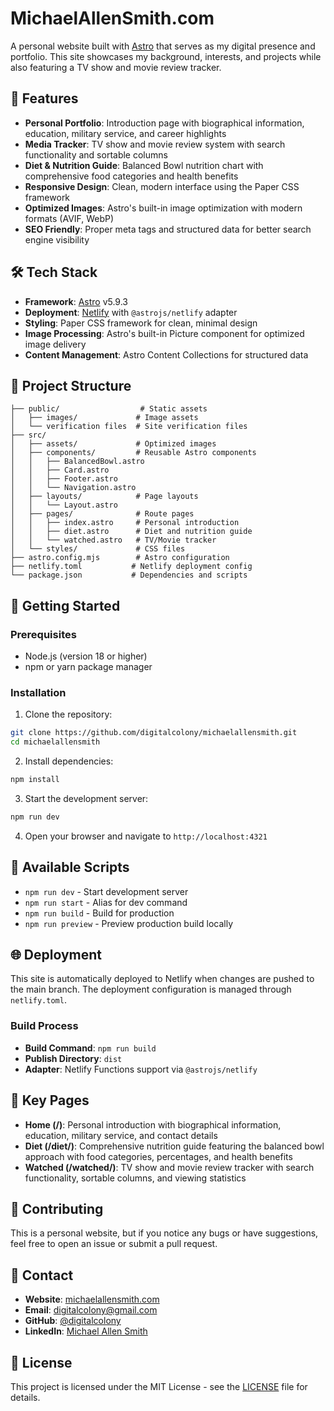 # MichaelAllenSmith.com

A personal website built with [Astro](https://astro.build/) that serves as my digital presence and portfolio. This site showcases my background, interests, and projects while also featuring a TV show and movie review tracker.

## 🚀 Features

- **Personal Portfolio**: Introduction page with biographical information, education, military service, and career highlights
- **Media Tracker**: TV show and movie review system with search functionality and sortable columns
- **Diet & Nutrition Guide**: Balanced Bowl nutrition chart with comprehensive food categories and health benefits
- **Responsive Design**: Clean, modern interface using the Paper CSS framework
- **Optimized Images**: Astro's built-in image optimization with modern formats (AVIF, WebP)
- **SEO Friendly**: Proper meta tags and structured data for better search engine visibility

## 🛠️ Tech Stack

- **Framework**: [Astro](https://astro.build/) v5.9.3
- **Deployment**: [Netlify](https://netlify.com) with `@astrojs/netlify` adapter
- **Styling**: Paper CSS framework for clean, minimal design
- **Image Processing**: Astro's built-in Picture component for optimized image delivery
- **Content Management**: Astro Content Collections for structured data

## 📁 Project Structure

```
├── public/                  # Static assets
│   ├── images/             # Image assets
│   └── verification files  # Site verification files
├── src/
│   ├── assets/             # Optimized images
│   ├── components/         # Reusable Astro components
│   │   ├── BalancedBowl.astro
│   │   ├── Card.astro
│   │   ├── Footer.astro
│   │   └── Navigation.astro
│   ├── layouts/            # Page layouts
│   │   └── Layout.astro
│   ├── pages/              # Route pages
│   │   ├── index.astro     # Personal introduction
│   │   ├── diet.astro      # Diet and nutrition guide
│   │   └── watched.astro   # TV/Movie tracker
│   └── styles/             # CSS files
├── astro.config.mjs        # Astro configuration
├── netlify.toml           # Netlify deployment config
└── package.json           # Dependencies and scripts
```

## 🚀 Getting Started

### Prerequisites

- Node.js (version 18 or higher)
- npm or yarn package manager

### Installation

1. Clone the repository:

```bash
git clone https://github.com/digitalcolony/michaelallensmith.git
cd michaelallensmith
```

2. Install dependencies:

```bash
npm install
```

3. Start the development server:

```bash
npm run dev
```

4. Open your browser and navigate to `http://localhost:4321`

## 📝 Available Scripts

- `npm run dev` - Start development server
- `npm run start` - Alias for dev command
- `npm run build` - Build for production
- `npm run preview` - Preview production build locally

## 🌐 Deployment

This site is automatically deployed to Netlify when changes are pushed to the main branch. The deployment configuration is managed through `netlify.toml`.

### Build Process

- **Build Command**: `npm run build`
- **Publish Directory**: `dist`
- **Adapter**: Netlify Functions support via `@astrojs/netlify`

## 🎯 Key Pages

- **Home (/)**: Personal introduction with biographical information, education, military service, and contact details
- **Diet (/diet/)**: Comprehensive nutrition guide featuring the balanced bowl approach with food categories, percentages, and health benefits
- **Watched (/watched/)**: TV show and movie review tracker with search functionality, sortable columns, and viewing statistics

## 🤝 Contributing

This is a personal website, but if you notice any bugs or have suggestions, feel free to open an issue or submit a pull request.

## 📧 Contact

- **Website**: [michaelallensmith.com](https://michaelallensmith.com)
- **Email**: digitalcolony@gmail.com
- **GitHub**: [@digitalcolony](https://github.com/digitalcolony)
- **LinkedIn**: [Michael Allen Smith](https://www.linkedin.com/in/digitalcolony/)

## 📄 License

This project is licensed under the MIT License - see the [LICENSE](LICENSE) file for details.

